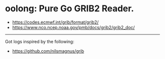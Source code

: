 # oolong: Pure Go GRIB2 Reader.

- https://codes.ecmwf.int/grib/format/grib2/
- https://www.nco.ncep.noaa.gov/pmb/docs/grib2/grib2_doc/

---

Got logs inspired by the following:

- https://github.com/nilsmagnus/grib

